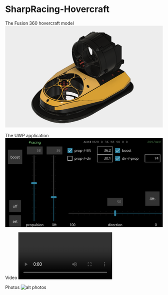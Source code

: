 # SharpRacing-Hovercraft

The Fusion 360 hovercraft model
[![alt hovercraft model](https://raw.githubusercontent.com/cmanoliu/SharpRacing-Hovercraft/master/hovercraft_fusion360.png)](http://a360.co/2DDNwru)

The UWP application 
![alt windows phone app](https://raw.githubusercontent.com/cmanoliu/SharpRacing-Hovercraft/master/windows_phone_app.png)

Video
![alt video](https://raw.githubusercontent.com/cmanoliu/SharpRacing-Hovercraft/master/sharpracing%20hovercraft.mp4)

Photos
![alt photos](https://raw.githubusercontent.com/cmanoliu/SharpRacing-Hovercraft/master/sharpracing%20hovercraft.PNG)
